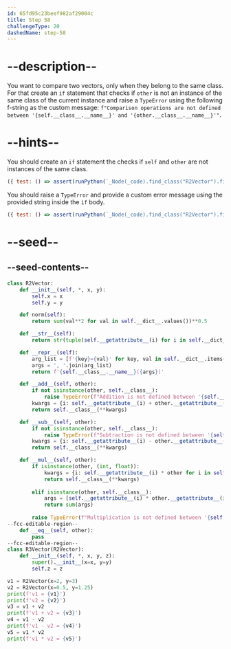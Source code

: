 ```yaml
---
id: 65fd95c23beef982af29004c
title: Step 58
challengeType: 20
dashedName: step-58
---
```


# --description--

You want to compare two vectors, only when they belong to the same class. For that create an `if` statement that checks if `other` is not an instance of the same class of the current instance and raise a `TypeError` using the following f-string as the custom message: `f"Comparison operations are not defined between '{self.__class__.__name__}' and '{other.__class__.__name__}'"`.

# --hints--

You should create an `if` statement the checks if `self` and `other` are not instances of the same class.

```js
({ test: () => assert(runPython(`_Node(_code).find_class("R2Vector").find_function("__eq__").find_ifs()[0].find_conditions()[0].is_equivalent("not isinstance(other, self.__class__)")`)) })
```

You should raise a `TypeError` and provide a custom error message using the provided string inside the `if` body.

```js
({ test: () => assert(runPython(`_Node(_code).find_class("R2Vector").find_function("__eq__").find_ifs()[0].find_bodies()[0].has_stmt('raise TypeError(f"Comparison operations are not defined between \\'{self.__class__.__name__}\\' and \\'{other.__class__.__name__}\\'")')`)) })
```

# --seed--

## --seed-contents--

```py
class R2Vector:
    def __init__(self, *, x, y):
        self.x = x
        self.y = y

    def norm(self):
        return sum(val**2 for val in self.__dict__.values())**0.5

    def __str__(self):
        return str(tuple(self.__getattribute__(i) for i in self.__dict__))

    def __repr__(self):
        arg_list = [f'{key}={val}' for key, val in self.__dict__.items()]
        args = ', '.join(arg_list)
        return f'{self.__class__.__name__}({args})'

    def __add__(self, other):
        if not isinstance(other, self.__class__):
            raise TypeError(f"Addition is not defined between '{self.__class__.__name__}' and '{other.__class__.__name__}'")
        kwargs = {i: self.__getattribute__(i) + other.__getattribute__(i) for i in self.__dict__}
        return self.__class__(**kwargs)

    def __sub__(self, other):
        if not isinstance(other, self.__class__):
            raise TypeError(f"Subtraction is not defined between '{self.__class__.__name__}' and '{other.__class__.__name__}'")
        kwargs = {i: self.__getattribute__(i) - other.__getattribute__(i) for i in self.__dict__}
        return self.__class__(**kwargs)

    def __mul__(self, other):
        if isinstance(other, (int, float)):
            kwargs = {i: self.__getattribute__(i) * other for i in self.__dict__}
            return self.__class__(**kwargs)
        
        elif isinstance(other, self.__class__):
            args = [self.__getattribute__(i) * other.__getattribute__(i) for i in self.__dict__]
            return sum(args)
            
        raise TypeError(f"Multiplication is not defined between '{self.__class__.__name__}' and '{other.__class__.__name__}'")
--fcc-editable-region--
    def __eq__(self, other):
        pass
--fcc-editable-region--
class R3Vector(R2Vector):
    def __init__(self, *, x, y, z):
        super().__init__(x=x, y=y)
        self.z = z

v1 = R2Vector(x=2, y=3)
v2 = R2Vector(x=0.5, y=1.25)
print(f'v1 = {v1}')
print(f'v2 = {v2}')
v3 = v1 + v2
print(f'v1 + v2 = {v3}')
v4 = v1 - v2
print(f'v1 - v2 = {v4}')
v5 = v1 * v2
print(f'v1 * v2 = {v5}')
```
